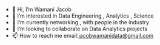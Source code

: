 - 👋 Hi, I’m Wamani Jacob
- 👀 I’m interested in Data Engineering , Analytics , Science
- 🌱 I’m currently networking , with people in the industry
- 💞️ I’m looking to collaborate on Data Analytics projects
- 📫 How to reach me email:jacobwamanidata@gmail.com

<!---
yakobodata/yakobodata is a ✨ special ✨ repository because its `README.md` (this file) appears on your GitHub profile.
You can click the Preview link to take a look at your changes.
--->
